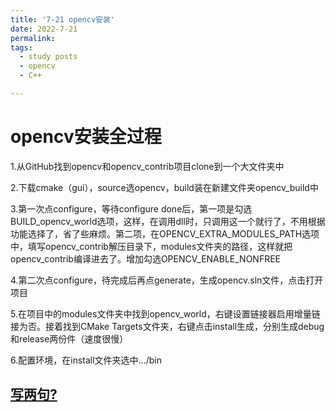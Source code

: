 ```yaml
---
title: '7-21 opencv安装'
date: 2022-7-21
permalink: 
tags:
  - study posts
  - opencv
  - C++

---
```




# opencv安装全过程   


1.从GitHub找到opencv和opencv_contrib项目clone到一个大文件夹中    

2.下载cmake（gui），source选opencv，build装在新建文件夹opencv_build中    

3.第一次点configure，等待configure done后，第一项是勾选BUILD_opencv_world选项，这样，在调用dll时，只调用这一个就行了，不用根据功能选择了，省了些麻烦。第二项，在OPENCV_EXTRA_MODULES_PATH选项中，填写opencv_contrib解压目录下，modules文件夹的路径，这样就把opencv_contrib编译进去了。增加勾选OPENCV_ENABLE_NONFREE   

4.第二次点configure，待完成后再点generate，生成opencv.sln文件，点击打开项目    

5.在项目中的modules文件夹中找到opencv_world，右键设置链接器启用增量链接为否。接着找到CMake Targets文件夹，右键点击install生成，分别生成debug和release两份件（速度很慢）

6.配置环境，在install文件夹选中.../bin     


## [写两句?](https://github.com/HEA1OR/HEA1OR.github.io/tree/master/_posts)
